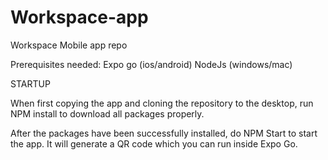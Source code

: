 # Workspace-app
Workspace Mobile app repo

Prerequisites needed:
Expo go (ios/android)
NodeJs (windows/mac)

STARTUP

When first copying the app and cloning the repository to the desktop, run NPM install to download all packages properly.

After the packages have been successfully installed, do NPM Start to start the app. It will generate a QR code which you can run inside Expo Go.
